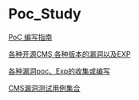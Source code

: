 # Poc_Study

[PoC 编写指南](https://poc.evalbug.com/)

[各种开源CMS 各种版本的漏洞以及EXP](https://github.com/Mr5m1th/POC-Collect)

[各种漏洞poc、Exp的收集或编写](https://github.com/coffeehb/Some-PoC-oR-ExP)

[CMS漏洞测试用例集合](https://github.com/SecWiki/CMS-Hunter)
